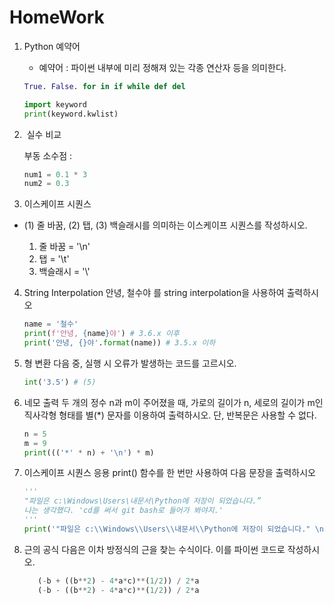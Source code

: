 # HomeWork

1. Python 예약어
   - 예약어 : 파이썬 내부에 미리 정해져 있는 각종 연산자 등을 의미한다.
   
   ```python
   True. False. for in if while def del 
   
   import keyword
   print(keyword.kwlist)
   ```



2.  실수 비교
   
   부동 소수점 : 
   
   ```python
   num1 = 0.1 * 3
   num2 = 0.3 
   ```

3. 이스케이프 시퀀스
- (1) 줄 바꿈, (2) 탭, (3) 백슬래시를 의미하는 이스케이프 시퀀스를 작성하시오.

   1. 줄 바꿈 = '\n'
   2. 탭 = '\t'
   3. 백슬래시 = '\\'
   
4. String Interpolation
   안녕, 철수야 를 string interpolation을 사용하여 출력하시오
   ```python
   name = '철수'
   print(f'안녕, {name}야') # 3.6.x 이후 
   print('안녕, {}야'.format(name)) # 3.5.x 이하
   ```

5. 형 변환
   다음 중, 실행 시 오류가 발생하는 코드를 고르시오.
   ```python
   int('3.5') # (5)
   ```

6. 네모 출력
   두 개의 정수 n과 m이 주어졌을 때, 가로의 길이가 n, 세로의 길이가 m인 직사각형 형태를 별(*) 문자를 이용하여 출력하시오. 단, 반복문은 사용할 수 없다.
   ```python
   n = 5
   m = 9
   print((('*' * n) + '\n') * m)
   ```

7. 이스케이프 시퀀스 응용
   print() 함수를 한 번만 사용하여 다음 문장을 출력하시오
   ```python
   '''
   "파일은 c:\Windows\Users\내문서\Python에 저장이 되었습니다.”
   나는 생각했다. 'cd를 써서 git bash로 들어가 봐야지.'
   '''
   print('"파일은 c:\\Windows\\Users\\내문서\\Python에 저장이 되었습니다." \n나는 생각했다. \'cd를 써서 git bash로 들어가 봐야지.\'')
   ```

8. 근의 공식
   다음은 이차 방정식의 근을 찾는 수식이다. 이를 파이썬 코드로 작성하시오.
   ```python
      (-b + ((b**2) - 4*a*c)**(1/2)) / 2*a
      (-b - ((b**2) - 4*a*c)**(1/2)) / 2*a
   ```
